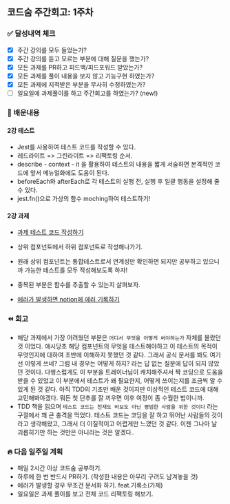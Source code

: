 ## 코드숨 주간회고: 1주차

### ✅ 달성내역 체크

- [x] 주간 강의를 모두 들었는가?
- [x] 주간 강의를 듣고 모르는 부분에 대해 질문을 했는가?
- [x] 모든 과제를 PR하고 피드백/피드포워드 받았는가?
- [x] 모든 과제를 풀이 내용을 보지 않고 기능구현 하였는가?
- [x] 모든 과제에 지적받은 부분을 무사히 수정하였는가?
- [ ] 일요일에 과제풀이를 하고 주간회고를 하였는가? (new!)

### 💬 배운내용

#### 2강 테스트
- Jest를 사용하여 테스트 코드를 작성할 수 있다.
- 레드라이트 => 그린라이트 => 리팩토링 순서.
- describe - context - it 을 활용하여 테스트의 내용을 짧게 서술하면 본격적인 코드에 앞서 메뉴얼화에도 도움이 된다.
- beforeEach와 afterEach로 각 테스트의 실행 전, 실행 후 일괄 행동을 설정해 줄 수 있다.
- jest.fn()으로 가상의 함수 moching하여 테스트하기!

#### 2강 과제 
- [과제 테스트 코드 작성하기](https://github.com/CodeSoom/react-week3-assignment-1/pull/96)
- 상위 컴포넌트에서 하위 컴포넌트로 작성해나가기.
- 원래 상위 컴포넌트는 통합테스트로서 연계성만 확인하면 되지만 공부하고 있으니까 가능한 테스트를 모두 작성해보도록 하자!
- 중복된 부분은 함수를 추출할 수 있는지 살펴보자.

- [에러가 발생하면 notion에 에러 기록하기](https://www.notion.so/88d84e2953f2438ba4db32d21497ed37)

### ⏪ 회고

- 해당 과제에서 가장 어려웠던 부분은 `어디서 무엇을 어떻게 써야하는가` 자체를 몰랐던 것 이었다. 애시당초 해당 컴포넌트의 무엇을 테스트해야하고 이 테스트의 목적이 무엇인지에 대하여 초반에 이해하지 못했던 것 같다. 그래서 공식 문서를 봐도 여기선 이렇게 쓰네? 그럼 내 경우는 어떻게 하지? 라는 답 없는 질문에 답이 되지 않았던 것이다. 다행스럽게도 이 부분을 트레이너님이 캐치해주셔서 짝 코딩으로 도움을 받을 수 있었고 이 부분에서 테스트가 왜 필요한지, 어떻게 쓰이는지를 조금씩 알 수 있게 된 것 같다. 아직 TDD의 기초만 배운 것이지만 이상적인 테스트 코드에 대해 고민해봐야겠다. 뭐든 첫 단추를 잘 끼우면 이후 여정이 좀 수월한 법이니까.
- TDD 책을 읽으며 `테스트 코드는 천재도 바보도 아닌 평범한 사람을 위한 것이다` 라는 구절에서 꽤 큰 충격을 먹었다. 테스트 코드는 코딩을 잘 하고 뛰어난 사람들의 것이라고 생각해왔고, 그래서 더 이질적이고 어렵게만 느꼈던 것 같다. 이젠 그나마 날 괴롭히기만 하는 것만은 아니라는 것은 알겠다.. 

### 🔥 다음 일주일 계획

- 매일 2시간 이상 코드숨 공부하기.
- 하루에 한 번 반드시 PR하기. (작성한 내용은 아무리 구려도 남겨놓을 것)
- 에러가 발생할 경우 무조건 문서화 하기. feat.기록소(가제)
- 일요일은 과제 풀이를 보고 전체 코드 리팩토링 해보기.
